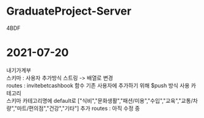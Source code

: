 # GraduateProject-Server
4BDF
# 2021-07-20
내기가계부  
  스키마 : 사용자 추가방식 스트링 -> 배열로 변경  
  routes : invitebetcashbook 함수 기존 사용자에 추가하기 위해 $push 방식 사용
카테고리  
  스키마 카테고리명에 default로 ["식비","문화생활","패션/미용","수입","교육","교통/차량","마트/편의점","건강","기타"] 추가
  routes : 아직 수정 중
